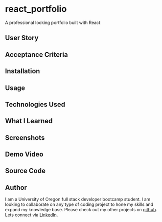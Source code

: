 # react_portfolio
A professional looking portfolio built with React


## User Story



## Acceptance Criteria


## Installation



## Usage




## Technologies Used




## What I Learned



## Screenshots



## Demo Video


## Source Code


## Author

I am a University of Oregon full stack developer bootcamp student. I am looking to collaborate on any type of coding project to hone my skills and expand my knowledge base. Please check out my other projects on [github](https://github.com/TorySnopl). Lets connect via [LinkedIn](https://www.linkedin.com/in/tory-snopl-70b00a283/).



